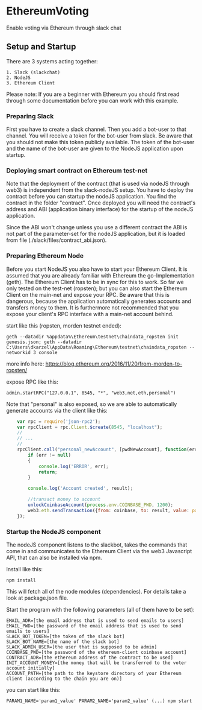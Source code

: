 # EthereumVoting
Enable voting via Ethereum through slack chat

## Setup and Startup

There are 3 systems acting together:

	1. Slack (slackchat)
	2. NodeJS
	3. Ethereum Client

Please note: If you are a beginner with Ethereum you should first read through some documentation before you can work with this example.

### Preparing Slack
First you have to create a slack channel. Then you add a bot-user to that channel. You will receive a token for the bot-user from slack. Be aware that you should not make this token publicly available. The token of the bot-user and the name of the bot-user are given to the NodeJS application upon startup.

### Deploying smart contract on Ethereum test-net
Note that the deployment of the contract (that is used via nodeJS through web3) is independent from the slack-nodeJS setup. You have to deploy the contract before you can startup the nodeJS application. 
You find the contract in the folder "contract". Once deployed you will need the contract's address and ABI (application binary interface) for the startup of the nodeJS application. 

Since the ABI won't change unless you use a different contract the ABI is not part of the parameter-set for the nodeJS application, but it is loaded from file (./slack/files/contract_abi.json).

### Preparing Ethereum Node
Before you start NodeJS you also have to start your Ethereum Client. It is assumed that you are already familiar with Ethereum the go-Implementation (geth). The Ethereum Client has to be in sync for this to work. So far we only tested on the test-net (ropsten); but you can also start the Ethereum Client on the main-net and expose your RPC. Be aware that this is dangerous, because the application automatically generates accounts and transfers money to them. It is furthermore not recommended that you expose your client's RPC interface with a main-net account behind.
	
start like this (ropsten, morden testnet ended): 
	
	geth --datadir %appdata%\Ethereum\testnet\chaindata_ropsten init genesis.json; geth --datadir C:\Users\dkarzel\AppData\Roaming\Ethereum\testnet\chaindata_ropsten --networkid 3 console

more info here: https://blog.ethereum.org/2016/11/20/from-morden-to-ropsten/ 

expose RPC like this: 
	
	admin.startRPC("127.0.0.1", 8545, "*", "web3,net,eth,personal")

Note that "personal" is also exposed, so we are able to automatically generate accounts via the client like this:

```javascript
	var rpc = require('json-rpc2');
	var rpcClient = rpc.Client.$create(8545, "localhost");
	//
	// ...
	//
	rpcClient.call("personal_newAccount", [pwdNewAccount], function(err,result){ 
		if (err != null)
		{
			console.log('ERROR', err);
			return;
		}

		console.log('Account created', result);

		//transact money to account
		unlockCoinbaseAccount(process.env.COINBASE_PWD, 1200);
		web3.eth.sendTransaction({from: coinbase, to: result, value: parseInt(process.env.INIT_ACCOUNT_MONEY)});
	});
```
	
### Startup the NodeJS component
The nodeJS component listens to the slackbot, takes the commands that come in and communicates to the Ethereum Client via the web3 Javascript API, that can also be installed via npm.

Install like this:

	npm install

This will fetch all of the node modules (dependencies). For details take a look at package.json file.

Start the program with the following parameters (all of them have to be set):

	EMAIL_ADR=[the email address that is used to send emails to users]
	EMAIL_PWD=[the password of the email address that is used to send emails to users]
	SLACK_BOT_TOKEN=[the token of the slack bot]
	SLACK_BOT_NAME=[the name of the slack bot]
	SLACK_ADMIN_USER=[the user that is supposed to be admin]
	COINBASE_PWD=[the password of the ethereum-client coinbase account]
	CONTRACT_ADR=[the ethereum address of the contract to be used]
	INIT_ACCOUNT_MONEY=[the money that will be transferred to the voter account initially]
	ACCOUNT_PATH=[the path to the keystore directory of your Ethereum client (according to the chain you are on)]

you can start like this:
	
	PARAM1_NAME='param1_value' PARAM2_NAME='param2_value' (...) npm start


